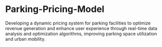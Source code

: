 # Parking-Pricing-Model
Developing a dynamic pricing system for parking facilities to optimize revenue generation and enhance user experience through real-time data analysis and optimization algorithms, improving parking space utilization and urban mobility.
